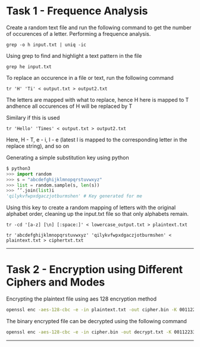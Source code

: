 # Task 1 - Frequence Analysis

Create a random text file and run the following command to get the number of occurences of a letter.
Performing a frequence analysis.

```
grep -o h input.txt | uniq -ic
```

Using grep to find and highlight a text pattern in the file

```
grep he input.txt
```

To replace an occurence in a file or text, run the following command

```
tr 'H' 'Ti' < output.txt > output2.txt
```
The letters are mapped with what to replace, hence H here is mapped to T andhence all occurences of H will be replaced by T

Similary if this is used
```
tr 'Hello' 'Times' < output.txt > output2.txt
```

Here, H - T, e - i, l - e (latest l is mapped to the corresponding letter in the replace string), and so on

Generating a simple substitution key using python

```py
$ python3
>>> import random
>>> s = "abcdefghijklmnopqrstuvwxyz"
>>> list = random.sample(s, len(s))
>>> ’’.join(list)i
'qilykvfwpxdgaczjotburmshen' # Key generated for me
```

Using this key to create a random mapping of letters with the original alphabet order, cleaning up the input.txt file so that only alphabets remain.
```
tr -cd '[a-z] [\n] [:space:]' < lowercase_output.txt > plaintext.txt

tr 'abcdefghijklmnopqrstuvwxyz' 'qilykvfwpxdgaczjotburmshen' < plaintext.txt > ciphertxt.txt
```
----------

# Task 2 - Encryption using Different Ciphers and Modes

Encrypting the plaintext file using aes 128 encryption method

```bash
openssl enc -aes-128-cbc -e -in plaintext.txt -out cipher.bin -K 00112233445566778889aabbccddeeff -iv 0102030405060708
```
The binary encrypted file can be decrypted using the following command

```bash
openssl enc -aes-128-cbc -e -in cipher.bin -out decrypt.txt -K 00112233445566778889aabbccddeeff -iv 0102030405060708
```

----------


